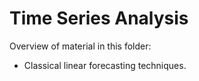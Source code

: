 # Time Series Analysis

Overview of material in this folder:
  - Classical linear forecasting techniques. 


